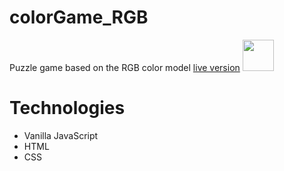 # colorGame_RGB
Puzzle game based on the RGB color model
[live version](https://federicocarrara.github.io/colorGame_RGB/.)
<img src="https://upload.wikimedia.org/wikipedia/commons/thumb/c/c2/AdditiveColor.svg/2000px-AdditiveColor.svg.png" style="height: 50px" />
# Technologies
- Vanilla JavaScript
- HTML
- CSS
